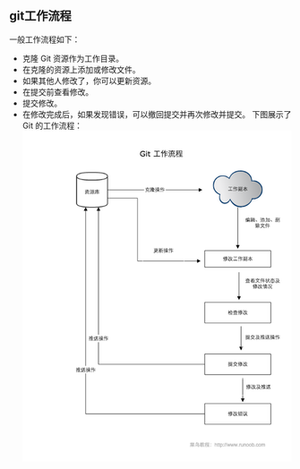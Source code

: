## git工作流程
一般工作流程如下：
- 克隆 Git 资源作为工作目录。
- 在克隆的资源上添加或修改文件。
- 如果其他人修改了，你可以更新资源。
- 在提交前查看修改。
- 提交修改。
- 在修改完成后，如果发现错误，可以撤回提交并再次修改并提交。
下图展示了 Git 的工作流程：
![git](../assets/images/git/git_05.png)